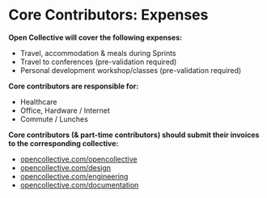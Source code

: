 # Core Contributors: Expenses

**Open Collective will cover the following expenses:**

* Travel, accommodation & meals during Sprints
* Travel to conferences \(pre-validation required\)
* Personal development workshop/classes \(pre-validation required\)

**Core contributors are responsible for:**

* Healthcare
* Office, Hardware / Internet
* Commute / Lunches

**Core contributors \(& part-time contributors\) should submit their invoices to the corresponding collective:**

* [opencollective.com/opencollective](https://opencollective.com/opencollective)
* [opencollective.com/design](https://opencollective.com/design)
* [opencollective.com/engineering](https://opencollective.com/engineering/)
* [opencollective.com/documentation](https://opencollective.com/documentation)



